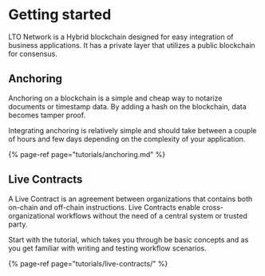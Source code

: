 # Getting started

LTO Network is a Hybrid blockchain designed for easy integration of business applications. It has a private layer that utilizes a public blockchain for consensus.

## Anchoring

Anchoring on a blockchain is a simple and cheap way to notarize documents or timestamp data. By adding a hash on the blockchain, data becomes tamper proof.

Integrating anchoring is relatively simple and should take between a couple of hours and few days depending on the complexity of your application.

{% page-ref page="tutorials/anchoring.md" %}

## Live Contracts

A Live Contract is an agreement between organizations that contains both on-chain and off-chain instructions. Live Contracts enable cross-organizational workflows without the need of a central system or trusted party.

Start with the tutorial, which takes you through be basic concepts and as you get familiar with writing and testing workflow scenarios.

{% page-ref page="tutorials/live-contracts/" %}


